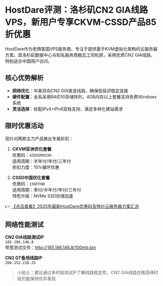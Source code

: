 # HostDare评测：洛杉矶CN2 GIA线路VPS，新用户专享CKVM-CSSD产品85折优惠

HostDare作为老牌美国VPS服务商，专注于提供基于KVM虚拟化架构的云服务器方案。其洛杉矶数据中心与知名服务商搬瓦工同机房，采用优质CN2 GIA线路，特别适合中国用户访问。

## 核心优势解析

- **网络优化**：中美双向CN2 GIA直连线路，确保低延迟稳定连接
- **硬件配置**：全系采用RAID10存储阵列，4GB内存以上套餐支持免费Windows系统
- **灵活选择**：标配IPv4+IPv6双栈支持，满足多样化建站需求

## 限时优惠活动

现针对两款主力产品推出专属折扣：

1. **CKVM亚洲优化套餐**  
   优惠码：`4ZU5EMXV3H`  
   适用周期：半年付/年付/三年付  
   折扣力度：15%循环优惠

2. **CSSD中国优化套餐**  
   优惠码：`15OFFHD`  
   适用周期：季付/半年付/年付/三年付  
   特色升级：NVMe SSD存储加速

👉 [【点击查看】2025年最新HostDare优惠码及特价云服务器方案汇总](https://bit.ly/hostdare)

## 网络性能测试

**CN2 GIA线路测试IP**  
`185.186.146.8`  
带宽测试文件：http://185.186.146.8/100mb.bin

**CN2 GT备用线路IP**  
`204.152.218.25`

> 小贴士：建议通过多时段测试IP了解线路稳定性，CN2 GIA线路在晚高峰时段仍能保持优异表现